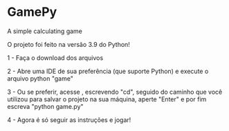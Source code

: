 # GamePy
A simple calculating game

O projeto foi feito na versão 3.9 do Python!

1 - Faça o download dos arquivos

2 - Abre uma IDE  de sua preferência (que suporte Python) e execute o arquivo python "game"

3 - Ou se preferir, acesse , escrevendo "cd", seguido do caminho que você utilizou para salvar o projeto na sua máquina, aperte "Enter" e por fim escreva "python game.py"

4 - Agora é só seguir as instruções e jogar!
